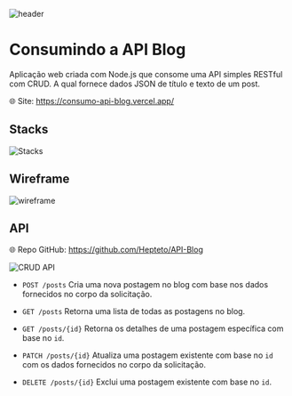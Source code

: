 ![header](https://64.media.tumblr.com/e972f7e3a1a9610a1cb483d63e5bbb83/ce4527a0e7d43bf5-bb/s2048x3072/87d2c3114110669b94faf1d66a7fb602c18c7fa3.pnj)

# Consumindo a API Blog

Aplicação web criada com Node.js que consome uma API simples RESTful com CRUD. A qual fornece dados JSON de título e texto de um post.

:globe_with_meridians: Site: https://consumo-api-blog.vercel.app/

## Stacks
![Stacks](https://skillicons.dev/icons?i=nodejs,react,vite,vercel&perline=4)

## Wireframe
![wireframe](https://64.media.tumblr.com/3e3afc94385ad4403f0c41c09086ad71/c99ce3a2bf27d524-d1/s2048x3072/eb2acf850a74b55151f06d6d84672b2436074536.pnj)

## API
:globe_with_meridians: Repo GitHub: https://github.com/Hepteto/API-Blog

![CRUD API](https://64.media.tumblr.com/f54501735c296b2619b89ca53e3b0e78/111638758f49e75a-03/s2048x3072/7611cc286a1308b861e45908ef9e3519a7b1d138.pnj)

- `POST /posts`
Cria uma nova postagem no blog com base nos dados fornecidos no corpo da solicitação.

- `GET /posts`
Retorna uma lista de todas as postagens no blog.
    
- `GET /posts/{id}`
Retorna os detalhes de uma postagem específica com base no `id`.

- `PATCH /posts/{id}`
Atualiza uma postagem existente com base no `id` com os dados fornecidos no corpo da solicitação.

- `DELETE /posts/{id}`
Exclui uma postagem existente com base no `id`.
